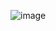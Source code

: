 ![image](https://github.com/Dishashetty546/Digital-clock-using-HTML-CSS-Javascript/assets/139549917/797a934d-54d0-4190-a9af-511ccaf0136d)
